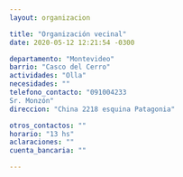```yaml
---
layout: organizacion

title: "Organización vecinal"
date: 2020-05-12 12:21:54 -0300

departamento: "Montevideo"
barrio: "Casco del Cerro"
actividades: "Olla"
necesidades: ""
telefono_contacto: "091004233
Sr. Monzón"
direccion: "China 2218 esquina Patagonia"

otros_contactos: ""
horario: "13 hs"
aclaraciones: ""
cuenta_bancaria: ""

---
```

